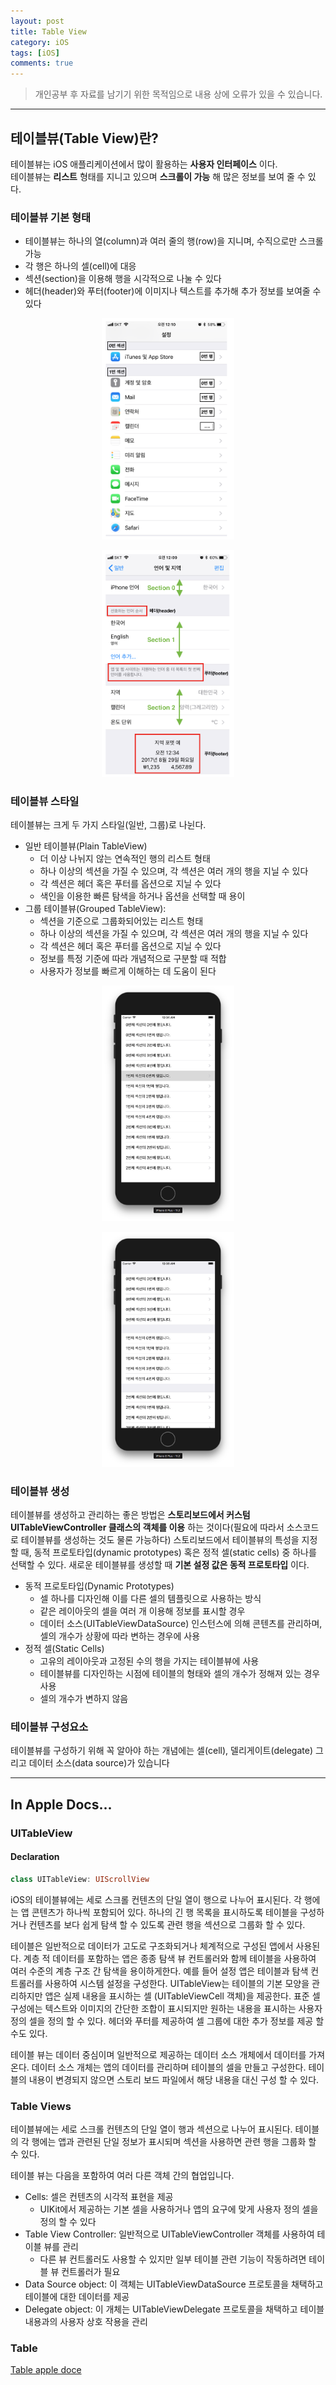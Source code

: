 ```yaml
---
layout: post
title: Table View
category: iOS
tags: [iOS]
comments: true
---
```


> 개인공부 후 자료를 남기기 위한 목적임으로 내용 상에 오류가 있을 수 있습니다.    

<hr>

## 테이블뷰(Table View)란?

테이블뷰는 iOS 애플리케이션에서 많이 활용하는 **사용자 인터페이스** 이다. <br>
테이블뷰는 **리스트** 형태를 지니고 있으며 **스크롤이 가능** 해 많은 정보를 보여 줄 수 있다.



### 테이블뷰 기본 형태

- 테이블뷰는 하나의 열(column)과 여러 줄의 행(row)을 지니며, 수직으로만 스크롤 가능
- 각 행은 하나의 셀(cell)에 대응
- 섹션(section)을 이용해 행을 시각적으로 나눌 수 있다
- 헤더(header)와 푸터(footer)에 이미지나 텍스트를 추가해 추가 정보를 보여줄 수 있다


<center>
<figure>
<img src="/assets/post-img/iOS/25.png" alt="" width="50%">
</figure>
</center>

<center>
<figure>
<img src="/assets/post-img/iOS/26.png" alt="" width="50%">
</figure>
</center>

### 테이블뷰 스타일

테이블뷰는 크게 두 가지 스타일(일반, 그룹)로 나뉜다.

- 일반 테이블뷰(Plain TableView)
  - 더 이상 나뉘지 않는 연속적인 행의 리스트 형태
  - 하나 이상의 섹션을 가질 수 있으며, 각 섹션은 여러 개의 행을 지닐 수 있다
  - 각 섹션은 헤더 혹은 푸터를 옵션으로 지닐 수 있다
  - 색인을 이용한 빠른 탐색을 하거나 옵션을 선택할 때 용이
- 그룹 테이블뷰(Grouped TableView):
  - 섹션을 기준으로 그룹화되어있는 리스트 형태
  - 하나 이상의 섹션을 가질 수 있으며, 각 섹션은 여러 개의 행을 지닐 수 있다
  - 각 섹션은 헤더 혹은 푸터를 옵션으로 지닐 수 있다
  - 정보를 특정 기준에 따라 개념적으로 구분할 때 적합
  - 사용자가 정보를 빠르게 이해하는 데 도움이 된다

<center>
<figure>
<img src="/assets/post-img/iOS/27.png" alt="" width="50%">
</figure>
</center>

<center>
<figure>
<img src="/assets/post-img/iOS/28.png" alt="" width="50%">
</figure>
</center>


### 테이블뷰 생성

테이블뷰를 생성하고 관리하는 좋은 방법은 **스토리보드에서 커스텀 UITableViewController 클래스의 객체를 이용** 하는 것이다(필요에 따라서 소스코드로 테이블뷰를 생성하는 것도 물론 가능하다) 스토리보드에서 테이블뷰의 특성을 지정할 때, 동적 프로토타입(dynamic prototypes) 혹은 정적 셀(static cells) 중 하나를 선택할 수 있다. 새로운 테이블뷰를 생성할 때 **기본 설정 값은 동적 프로토타입** 이다.

- 동적 프로토타입(Dynamic Prototypes)
  - 셀 하나를 디자인해 이를 다른 셀의 템플릿으로 사용하는 방식
  - 같은 레이아웃의 셀을 여러 개 이용해 정보를 표시할 경우
  - 데이터 소스(UITableViewDataSource) 인스턴스에 의해 콘텐츠를 관리하며, 셀의 개수가 상황에 따라 변하는 경우에 사용
- 정적 셀(Static Cells)
  - 고유의 레이아웃과 고정된 수의 행을 가지는 테이블뷰에 사용
  - 테이블뷰를 디자인하는 시점에 테이블의 형태와 셀의 개수가 정해져 있는 경우 사용
  - 셀의 개수가 변하지 않음


### 테이블뷰 구성요소

테이블뷰를 구성하기 위해 꼭 알아야 하는 개념에는 셀(cell), 델리게이트(delegate) 그리고 데이터 소스(data source)가 있습니다


<hr>

## In Apple Docs...


### UITableView

[]()
#### Declaration

```swift
class UITableView: UIScrollView
```

iOS의 테이블뷰에는 세로 스크롤 컨텐츠의 단일 열이 행으로 나누어 표시된다. 각 행에는 앱 콘텐츠가 하나씩 포함되어 있다. 하나의 긴 행 목록을 표시하도록 테이블을 구성하거나 컨텐츠를 보다 쉽게 ​​탐색 할 수 있도록 관련 행을 섹션으로 그룹화 할 수 있다.

테이블은 일반적으로 데이터가 고도로 구조화되거나 체계적으로 구성된 앱에서 사용된다. 계층 적 데이터를 포함하는 앱은 종종 탐색 뷰 컨트롤러와 함께 테이블을 사용하여 여러 수준의 계층 구조 간 탐색을 용이하게한다. 예를 들어 설정 앱은 테이블과 탐색 컨트롤러를 사용하여 시스템 설정을 구성한다. UITableView는 테이블의 기본 모양을 관리하지만 앱은 실제 내용을 표시하는 셀 (UITableViewCell 객체)을 제공한다. 표준 셀 구성에는 텍스트와 이미지의 간단한 조합이 표시되지만 원하는 내용을 표시하는 사용자 정의 셀을 정의 할 수 있다. 헤더와 푸터를 제공하여 셀 그룹에 대한 추가 정보를 제공 할 수도 있다.

테이블 뷰는 데이터 중심이며 일반적으로 제공하는 데이터 소스 개체에서 데이터를 가져온다. 데이터 소스 개체는 앱의 데이터를 관리하며 테이블의 셀을 만들고 구성한다. 테이블의 내용이 변경되지 않으면 스토리 보드 파일에서 해당 내용을 대신 구성 할 수 있다.


### Table Views

테이블뷰에는 세로 스크롤 컨텐츠의 단일 열이 행과 섹션으로 나누어 표시된다. 테이블의 각 행에는 앱과 관련된 단일 정보가 표시되며 섹션을 사용하면 관련 행을 그룹화 할 수 있다.

테이블 뷰는 다음을 포함하여 여러 다른 객체 간의 협업입니다.
- Cells: 셀은 컨텐츠의 시각적 표현을 제공
  - UIKit에서 제공하는 기본 셀을 사용하거나 앱의 요구에 맞게 사용자 정의 셀을 정의 할 수 있다
- Table View Controller: 일반적으로 UITableViewController 객체를 사용하여 테이블 뷰를 관리
  - 다른 뷰 컨트롤러도 사용할 수 있지만 일부 테이블 관련 기능이 작동하려면 테이블 뷰 컨트롤러가 필요
- Data Source object: 이 객체는 UITableViewDataSource 프로토콜을 채택하고 테이블에 대한 데이터를 제공
- Delegate object: 이 개체는 UITableViewDelegate 프로토콜을 채택하고 테이블 내용과의 사용자 상호 작용을 관리


### Table

[Table apple doce](https://developer.apple.com/design/human-interface-guidelines/ios/views/tables/)
